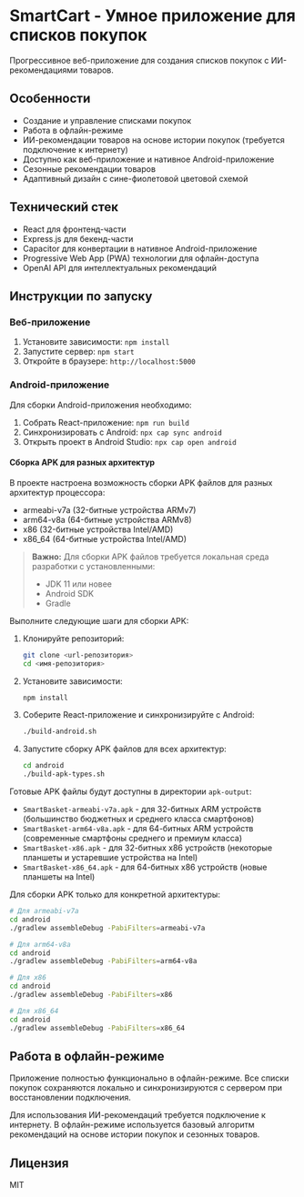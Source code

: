 # SmartCart - Умное приложение для списков покупок

Прогрессивное веб-приложение для создания списков покупок с ИИ-рекомендациями товаров.

## Особенности

- Создание и управление списками покупок
- Работа в офлайн-режиме
- ИИ-рекомендации товаров на основе истории покупок (требуется подключение к интернету)
- Доступно как веб-приложение и нативное Android-приложение
- Сезонные рекомендации товаров
- Адаптивный дизайн с сине-фиолетовой цветовой схемой

## Технический стек

- React для фронтенд-части
- Express.js для бекенд-части
- Capacitor для конвертации в нативное Android-приложение
- Progressive Web App (PWA) технологии для офлайн-доступа
- OpenAI API для интеллектуальных рекомендаций

## Инструкции по запуску

### Веб-приложение

1. Установите зависимости: `npm install`
2. Запустите сервер: `npm start`
3. Откройте в браузере: `http://localhost:5000`

### Android-приложение

Для сборки Android-приложения необходимо:

1. Собрать React-приложение: `npm run build`
2. Синхронизировать с Android: `npx cap sync android`
3. Открыть проект в Android Studio: `npx cap open android`

#### Сборка APK для разных архитектур

В проекте настроена возможность сборки APK файлов для разных архитектур процессора:

- armeabi-v7a (32-битные устройства ARMv7)
- arm64-v8a (64-битные устройства ARMv8)
- x86 (32-битные устройства Intel/AMD)
- x86_64 (64-битные устройства Intel/AMD)

> **Важно:** Для сборки APK файлов требуется локальная среда разработки с установленными:
> - JDK 11 или новее
> - Android SDK
> - Gradle

Выполните следующие шаги для сборки APK:

1. Клонируйте репозиторий:
   ```bash
   git clone <url-репозитория>
   cd <имя-репозитория>
   ```

2. Установите зависимости:
   ```bash
   npm install
   ```

3. Соберите React-приложение и синхронизируйте с Android:
   ```bash
   ./build-android.sh
   ```

4. Запустите сборку APK файлов для всех архитектур:
   ```bash
   cd android
   ./build-apk-types.sh
   ```

Готовые APK файлы будут доступны в директории `apk-output`:

- `SmartBasket-armeabi-v7a.apk` - для 32-битных ARM устройств (большинство бюджетных и среднего класса смартфонов)
- `SmartBasket-arm64-v8a.apk` - для 64-битных ARM устройств (современные смартфоны среднего и премиум класса)
- `SmartBasket-x86.apk` - для 32-битных x86 устройств (некоторые планшеты и устаревшие устройства на Intel)
- `SmartBasket-x86_64.apk` - для 64-битных x86 устройств (новые планшеты на Intel)

Для сборки APK только для конкретной архитектуры:

```bash
# Для armeabi-v7a
cd android
./gradlew assembleDebug -PabiFilters=armeabi-v7a

# Для arm64-v8a
cd android
./gradlew assembleDebug -PabiFilters=arm64-v8a

# Для x86
cd android
./gradlew assembleDebug -PabiFilters=x86

# Для x86_64
cd android
./gradlew assembleDebug -PabiFilters=x86_64
```

## Работа в офлайн-режиме

Приложение полностью функционально в офлайн-режиме. Все списки покупок сохраняются локально и синхронизируются с сервером при восстановлении подключения.

Для использования ИИ-рекомендаций требуется подключение к интернету. В офлайн-режиме используется базовый алгоритм рекомендаций на основе истории покупок и сезонных товаров.

## Лицензия

MIT